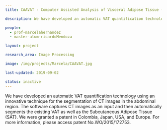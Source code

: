 ```yaml
---
title: CAAVAT - Computer Assisted Analysis of Visceral Adipose Tissue (VAT) on CT Images

description: We have developed an automatic VAT quantification technology using an innovative technique for the segmentation of CT images in the abdominal region. The software captures CT images as an input and then automatically segments the existing VAT as well as the Subcutaneous Adipose Tissue (SAT). We were granted a patent in Colombia, Japan, USA, and Europe. For more information, please access patent No.WO/2015/172753.

people:
  - prof-marcelahernandez
  - master-alum-ricardoMendoza

layout: project

research_area: Image Processing

image: /img/projects/Marcela/CAAVAT.jpg

last-updated: 2019-09-02

status: inactive
---
```


We have developed an automatic VAT quantification technology using an innovative technique for the segmentation of CT images in the abdominal region. The software captures CT images as an input and then automatically segments the existing VAT as well as the Subcutaneous Adipose Tissue (SAT). We were granted a patent in Colombia, Japan, USA, and Europe. For more information, please access patent No.WO/2015/172753.
